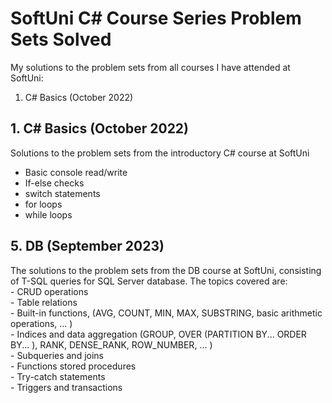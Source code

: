 # SoftUni C# Course Series Problem Sets Solved
 My solutions to the problem sets from all courses I have attended at SoftUni:  
 1. C# Basics (October 2022)  
 
## 1. C# Basics (October 2022)
  Solutions to the problem sets from the introductory C# course at SoftUni  
  - Basic console read/write  
  - If-else checks  
  - switch statements  
  - for loops
  - while loops  
    
## 5. DB (September 2023)
  The solutions to the problem sets from the DB course at SoftUni, consisting of T-SQL queries for SQL Server database. The topics covered are:  
    - CRUD operations  
    - Table relations  
    - Built-in functions,  (AVG, COUNT, MIN, MAX, SUBSTRING, basic arithmetic operations, ... )  
    - Indices and data aggregation (GROUP, OVER (PARTITION BY... ORDER BY... ), RANK, DENSE_RANK, ROW_NUMBER, ... )  
    - Subqueries and joins  
    - Functions stored procedures  
    - Try-catch statements  
    - Triggers and transactions  
